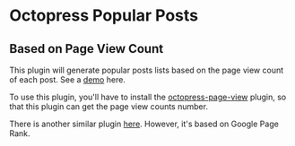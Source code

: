 # Octopress Popular Posts
## Based on Page View Count

This plugin will generate popular posts lists based on the page view count of
each post. See a [demo][demo] here.

To use this plugin, you'll have to install the [octopress-page-view][pv] plugin,
so that this plugin can get the page view counts number.

There is another similar plugin [here][pv2]. However, it's based on Google Page Rank.

[demo]: http://jhshi.me
[pv]: https://github.com/jhshi/octopress-page-view
[pv2]: https://github.com/octopress-themes/popular-posts
